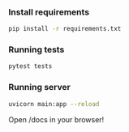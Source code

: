 ### Install requirements
```bash
pip install -r requirements.txt
```

### Running tests
```bash
pytest tests
```

### Running server
```bash
uvicorn main:app --reload
```

Open /docs in your browser!
